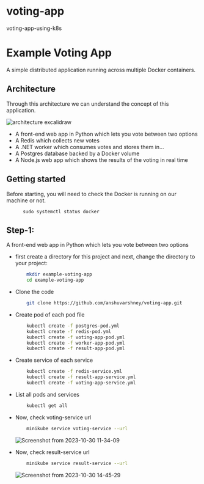 # voting-app
voting-app-using-k8s

# Example Voting App

A simple distributed application running across multiple Docker containers.

## Architecture
Through this architecture we can understand the concept of this application.

![architecture excalidraw](https://github.com/anshuvarshney/POCs/assets/115215127/08bb579f-82af-4dc0-8b7a-2785c1201d76)
 - A front-end web app in Python which lets you vote between two options
- A Redis which collects new votes
- A .NET worker which consumes votes and stores them in…
- A Postgres database backed by a Docker volume
- A Node.js web app which shows the results of the voting in real time
## Getting started

Before starting, you will need to check the Docker is running on our machine or not.  
    
     
          sudo systemctl status docker
    

## Step-1:
A front-end web app in Python which lets you vote between two options
 
- first create a directory for this project and next, change the directory to your project:

    ```bash
        mkdir example-voting-app
        cd example-voting-app
    ```
- Clone the code  
    ```bash
        git clone https://github.com/anshuvarshney/voting-app.git
    ```
- Create pod of each pod file  
    ```bash
        kubectl create -f postgres-pod.yml
        kubectl create -f redis-pod.yml
        kubectl create -f voting-app-pod.yml
        kubectl create -f worker-app-pod.yml
        kubectl create -f result-app-pod.yml
    ```
- Create service of each service   
    ```bash
        kubectl create -f redis-service.yml
        kubectl create -f result-app-service.yml
        kubectl create -f voting-app-service.yml
    ```
- List all pods and services
    ```bash
        kubectl get all
    ```
    
- Now, check voting-service url   
    ```bash
        minikube service voting-service --url
    ```  
  ![Screenshot from 2023-10-30 11-34-09](https://github.com/anshuvarshney/voting-app/assets/115215127/145f419c-d377-4d84-aa3e-821be083e666)

- Now, check result-service url
    ```bash
        minikube service result-service --url
    ```

    ![Screenshot from 2023-10-30 14-45-29](https://github.com/anshuvarshney/voting-app/assets/115215127/fb54b15f-fcc8-4d00-bb52-ea03529fa091)

   


